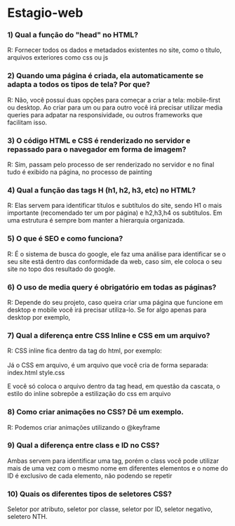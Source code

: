 # Estagio-web

<h3>1) Qual a função do "head" no HTML?</h3>

<p>R: Fornecer todos os dados e metadados existentes no site, como o título, arquivos exteriores como css ou js</p>


<h3>2) Quando uma página é criada, ela automaticamente se adapta a todos os tipos de tela? Por que?</h3>

R: Não, você possuí duas opções para começar a criar a tela: mobile-first ou desktop. Ao criar para um ou para outro você irá precisar utilizar media queries para adpatar na responsividade, ou outros frameworks que facilitam isso.

<h3>3) O código HTML e CSS é renderizado no servidor e repassado para o navegador em forma de imagem?</h3>

R: Sim, passam pelo processo de ser renderizado no servidor e no final tudo é exibido na página, no processo de painting


<h3>4) Qual a função das tags H (h1, h2, h3, etc) no HTML?</h3>

R: Elas servem para identificar títulos e subtítulos do site, sendo H1 o mais importante (recomendado ter um por página) e h2,h3,h4 os subtítulos. Em uma estrutura é sempre bom manter a hierarquia organizada.

<h3>5) O que é SEO e como funciona?</h3>

R: É o sistema de busca do google, ele faz uma análise para identificar se o seu site está dentro das conformidade da web, caso sim, ele coloca o seu site no topo dos resultado do google.

<h3>6) O uso de media query é obrigatório em todas as páginas?</h3>

R: Depende do seu projeto, caso queira criar uma página que funcione em desktop e mobile você irá precisar utiliza-lo. Se for algo apenas para desktop por exemplo,

<h3>7) Qual a diferença entre CSS Inline e CSS em um arquivo?</h3>

R: CSS inline fica dentro da tag do html, por exemplo: 
<p style="font-size: 16px;"></p>

Já o CSS em arquivo, é um arquivo que você cria de forma separada: index.html style.css 

E você só coloca o arquivo dentro da tag head, em questão da cascata, o estilo do inline sobrepõe a estilização do css em arquivo

<h3>8) Como criar animações no CSS? Dê um exemplo.</h3>

R: Podemos criar animações utilizando o @keyframe

<h3>9) Qual a diferença entre class e ID no CSS?</h3>

Ambas servem para identificar uma tag, porém o class você pode utilizar mais de uma vez com o mesmo nome em diferentes elementos e o nome do ID é exclusivo de cada elemento, não podendo se repetir

<h3>10) Quais os diferentes tipos de seletores CSS?</h3>

Seletor por atributo, seletor por classe, seletor por ID, seletor negativo, seletero NTH.
